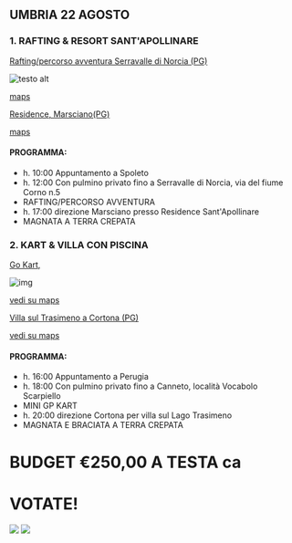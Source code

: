
## UMBRIA 22 AGOSTO
### 1. RAFTING & RESORT SANT'APOLLINARE
<a href="https://www.raftingumbria.it" target="_blank">Rafting/percorso avventura Serravalle di Norcia (PG)</a>

![testo alt](https://www.asgaia.it/media/k2/items/cache/51a3864ed3ad604d2340c3f8fe249f94_XL.jpg)

[maps](https://www.google.com/maps/search/serravalle+di+norcia+rafting/@42.7852431,13.0210519,17z/data=!3m1!4b1)


<a href="https://www.resortsantapollinare.com" target="_blank">Residence, Marsciano(PG)</a>

[maps](https://www.google.com/maps/place/Ristorante+Il+Borgo+Sant'Apollinare/@42.989945,12.2616192,17z/data=!3m1!4b1!4m5!3m4!1s0x132ea58159cfe07f:0xcedda86ac38405be!8m2!3d42.989945!4d12.2638079)

#### PROGRAMMA: 
  
  * h. 10:00 Appuntamento a Spoleto
  * h. 12:00 Con pulmino privato fino a Serravalle di Norcia, via del fiume Corno n.5
  * RAFTING/PERCORSO AVVENTURA  
  * h. 17:00 direzione Marsciano presso Residence Sant'Apollinare  
  * MAGNATA A TERRA CREPATA

### 2. KART & VILLA CON PISCINA
[Go Kart,](https://www.facebook.com/trackfiregokart)

![img](https://i.ytimg.com/vi/dyQ2vfDuhvc/maxresdefault.jpg)

[ vedi su maps](https://www.google.it/maps/place/TrackFire+Go-Kart/@43.0022825,12.1713442,17z/data=!3m1!4b1!4m5!3m4!1s0x132eae0ddb5c5a4f:0xcab46c6319892332!8m2!3d43.0022786!4d12.1735329)

<a href="https://www.vrbo.com/it-it/affitto-vacanze/p986615vb?CID=a_ph_6&adultsCount=13&arrival=2020-08-22&cid=l_ha3pd-affiliate-6_&departure=2020-08-23&gx-currency=EUR&k_clickid=1101l9pRm2A7&unitId=1534571&utm_campaign=hometogo_1100l265&utm_content=0&utm_medium=partner&utm_source=aff_ph" target="_blank">Villa sul Trasimeno a Corton</div>a (PG)</a>

[vedi su maps](https://www.g</div>oogle.it/maps/place/La+Villa+sul+Lago/@43.2178713,12.0923008,17z/data=!3m1!4b1!4m8!3m7!1s0x132c00b7d4e171cd:0xb5cdf07d7b3f32e5!5m2!4m1!1i2!8m2!3d43.2178674!4d12.0944895)</div>

#### PROGRAMMA: 
  
  * h. 16:00 Appuntamento a Perugia
  * h. 18:00 Con pulmino privato fino a Canneto, località Vocabolo Scarpiello
  * MINI GP KART
  * h. 20:00 direzione Cortona per villa sul Lago Trasimeno
  * MAGNATA E BRACIATA A TERRA CREPATA

# BUDGET €250,00 A TESTA ca

# VOTATE!

[![](https://api.gh-polls.com/poll/01ECAVMS7EFQWHV23J1QB6G1P3/Rafting-Percorso%20avventura%20%26%20Residence%20Sant'Apollinare)](https://api.gh-polls.com/poll/01ECAVMS7EFQWHV23J1QB6G1P3/Rafting-Percorso%20avventura%20%26%20Residence%20Sant'Apollinare/vote)
[![](https://api.gh-polls.com/poll/01ECAVMS7EFQWHV23J1QB6G1P3/Kart%20%26%20Villa%20con%20piscina)](https://api.gh-polls.com/poll/01ECAVMS7EFQWHV23J1QB6G1P3/Kart%20%26%20Villa%20con%20piscina/vote)
